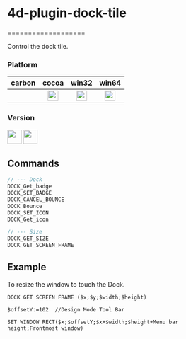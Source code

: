 # 4d-plugin-dock-tile
===================

Control the dock tile.

### Platform

| carbon | cocoa | win32 | win64 |
|:------:|:-----:|:---------:|:---------:|
||<img src="https://cloud.githubusercontent.com/assets/1725068/22371562/1b091f0a-e4db-11e6-8458-8653954a7cce.png" width="24" height="24" /> |<img src="https://cloud.githubusercontent.com/assets/1725068/22371562/1b091f0a-e4db-11e6-8458-8653954a7cce.png" width="24" height="24" /> |<img src="https://cloud.githubusercontent.com/assets/1725068/22371562/1b091f0a-e4db-11e6-8458-8653954a7cce.png" width="24" height="24" />

### Version

<img src="https://user-images.githubusercontent.com/1725068/41266195-ddf767b2-6e30-11e8-9d6b-2adf6a9f57a5.png" width="32" height="32" />

<img src="https://user-images.githubusercontent.com/1725068/73900128-1c19b400-48d2-11ea-9979-f5c6acaac8d4.png" width="32" height="32" />

Commands
---

```c
// --- Dock
DOCK_Get_badge
DOCK_SET_BADGE
DOCK_CANCEL_BOUNCE
DOCK_Bounce
DOCK_SET_ICON
DOCK_Get_icon

// --- Size
DOCK_GET_SIZE
DOCK_GET_SCREEN_FRAME
```

Example
-------
To resize the window to touch the Dock.

```
DOCK GET SCREEN FRAME ($x;$y;$width;$height)

$offsetY:=102  //Design Mode Tool Bar

SET WINDOW RECT($x;$offsetY;$x+$width;$height+Menu bar height;Frontmost window)
```
